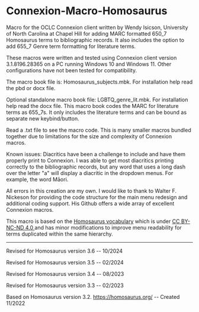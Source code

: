 # Connexion-Macro-Homosaurus

Macro for the OCLC Connexion client written by Wendy Isicson, University of North Carolina at Chapel Hill for adding MARC formatted 650_7 Homosaurus terms to bibliographic records.  It also includes the option to add 655_7 Genre term formatting for literature terms.

These macros were written and tested using Connexion client version 3.1.8196.28365 on a PC running Windows 10 and Windows 11.  Other configurations have not been tested for compatibility. 

The macro book file is: Homosaurus_subjects.mbk. For installation help read the pbd or docx file.

Optional standalone macro book file: LGBTQ_genre_lit.mbk. For installation help read the docx file. This macro book codes the MARC for literature terms as 655_7s.  It only includes the literature terms and can be bound as separate new keybind/button.

Read a .txt file to see the macro code.  This is many smaller macros bundled together due to limitations for the size and complexity of Connexion macros.

Known issues:  Diacritics have been a challenge to include and have them properly print to Connexion.  I was able to get most diacritics printing correctly to the bibliographic records, but any word that uses a long dash over the letter "a" will display a diacritic in the dropdown menus.  For example, the word Māori.

All errors in this creation are my own.  I would like to thank to Walter F. Nickeson for providing the code structure for the main menu redesign and additional coding support.  His Github offers a wide array of excellent Connexion macros.

This macro is based on the [Homosaurus vocabulary](https://homosaurus.org/) which is under [CC BY-NC-ND 4.0 ](https://creativecommons.org/licenses/by-nc-nd/4.0/) and has minor modifications to improve menu readability for terms duplicated within the same hierarchy.

-----------------------------------------------------

Revised for Homosaurus version 3.6 -- 10/2024

Revised for Homosaurus version 3.5 -- 02/2024

Revised for Homosaurus version 3.4 -- 08/2023

Revised for Homosaurus version 3.3 -- 02/2023

Based on Homosaurus version 3.2. https://homosaurus.org/ -- Created 11/2022


